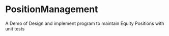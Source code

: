 # PositionManagement
A Demo of Design and implement program to maintain Equity Positions with unit tests
